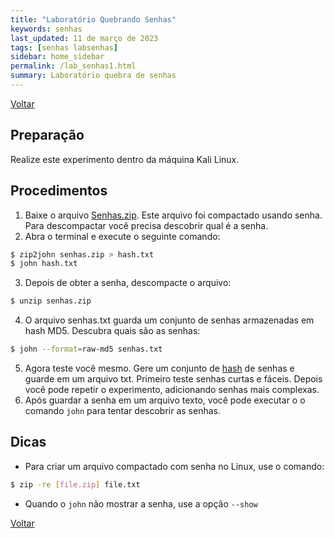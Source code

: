 ```yaml
---
title: "Laboratório Quebrando Senhas"
keywords: senhas
last_updated: 11 de março de 2023 
tags: [senhas labsenhas]
sidebar: home_sidebar
permalink: /lab_senhas1.html
summary: Laboratório quebra de senhas
---
```


[Voltar](/seguranca.html)


## Preparação
Realize este experimento dentro da máquina Kali Linux.

## Procedimentos
1. Baixe o arquivo [Senhas.zip](download/senhas.zip). Este arquivo foi compactado usando senha. Para descompactar você precisa descobrir qual é a senha. 
2. Abra o terminal e execute o seguinte comando:
```bash
$ zip2john senhas.zip > hash.txt
$ john hash.txt
```
3. Depois de obter a senha, descompacte o arquivo:
```bash
$ unzip senhas.zip
```
4. O arquivo senhas.txt guarda um conjunto de senhas armazenadas em hash MD5. Descubra quais são as senhas:
```bash
$ john --format=raw-md5 senhas.txt 
```
5. Agora teste você mesmo. Gere um conjunto de [hash](https://www.md5hashgenerator.com/) de senhas e guarde em um arquivo txt. Primeiro teste senhas curtas e fáceis.  Depois você pode repetir o experimento, adicionando senhas mais complexas.
6. Após guardar a senha em um arquivo texto, você pode executar o o comando `john` para tentar descobrir as senhas.

## Dicas
- Para criar um arquivo compactado com senha no Linux, use o comando:
```bash
$ zip -re [file.zip] file.txt
```
- Quando o `john` não mostrar a senha, use a opção `--show`


[Voltar](/seguranca.html)
